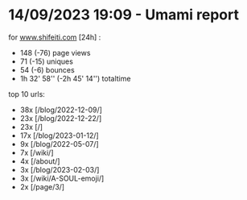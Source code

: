 # 14/09/2023 19:09 - Umami report
for www.shifeiti.com [24h] :

 - 148 (-76) page views
 - 71 (-15) uniques
 - 54 (-6) bounces
 - 1h 32' 58'' (-2h 45' 14'') totaltime


top 10 urls:
 - 38x [/blog/2022-12-09/]
 - 23x [/blog/2022-12-22/]
 - 23x [/]
 - 17x [/blog/2023-01-12/]
 - 9x [/blog/2022-05-07/]
 - 7x [/wiki/]
 - 4x [/about/]
 - 3x [/blog/2023-02-03/]
 - 3x [/wiki/A-SOUL-emoji/]
 - 2x [/page/3/]


